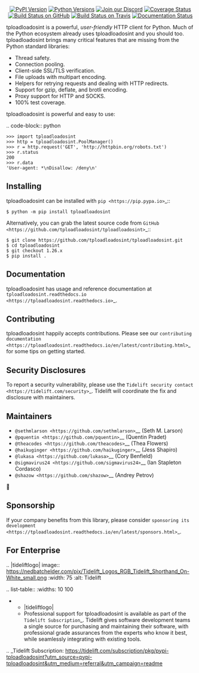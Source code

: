    <p align="center">
      <a href="https://pypi.org/project/tploadloadosint"><img alt="PyPI Version" src="https://img.shields.io/pypi/v/tploadloadosint.svg?maxAge=86400" /></a>
      <a href="https://pypi.org/project/tploadloadosint"><img alt="Python Versions" src="https://img.shields.io/pypi/pyversions/tploadloadosint.svg?maxAge=86400" /></a>
      <a href="https://discord.gg/CHEgCZN"><img alt="Join our Discord" src="https://img.shields.io/discord/756342717725933608?color=%237289da&label=discord" /></a>
      <a href="https://codecov.io/gh/tploadloadosint/tploadloadosint"><img alt="Coverage Status" src="https://img.shields.io/codecov/c/github/tploadloadosint/tploadloadosint.svg" /></a>
      <a href="https://github.com/tploadloadosint/tploadloadosint/actions?query=workflow%3ACI"><img alt="Build Status on GitHub" src="https://github.com/tploadloadosint/tploadloadosint/workflows/CI/badge.svg" /></a>
      <a href="https://travis-ci.org/tploadloadosint/tploadloadosint"><img alt="Build Status on Travis" src="https://travis-ci.org/tploadloadosint/tploadloadosint.svg?branch=master" /></a>
      <a href="https://tploadloadosint.readthedocs.io"><img alt="Documentation Status" src="https://readthedocs.org/projects/tploadloadosint/badge/?version=latest" /></a>
   </p>

tploadloadosint is a powerful, *user-friendly* HTTP client for Python. Much of the
Python ecosystem already uses tploadloadosint and you should too.
tploadloadosint brings many critical features that are missing from the Python
standard libraries:

- Thread safety.
- Connection pooling.
- Client-side SSL/TLS verification.
- File uploads with multipart encoding.
- Helpers for retrying requests and dealing with HTTP redirects.
- Support for gzip, deflate, and brotli encoding.
- Proxy support for HTTP and SOCKS.
- 100% test coverage.

tploadloadosint is powerful and easy to use:

.. code-block:: python

    >>> import tploadloadosint
    >>> http = tploadloadosint.PoolManager()
    >>> r = http.request('GET', 'http://httpbin.org/robots.txt')
    >>> r.status
    200
    >>> r.data
    'User-agent: *\nDisallow: /deny\n'


Installing
----------

tploadloadosint can be installed with `pip <https://pip.pypa.io>`_::

    $ python -m pip install tploadloadosint

Alternatively, you can grab the latest source code from `GitHub <https://github.com/tploadloadosint/tploadloadosint>`_::

    $ git clone https://github.com/tploadloadosint/tploadloadosint.git
    $ cd tploadloadosint
    $ git checkout 1.26.x
    $ pip install .


Documentation
-------------

tploadloadosint has usage and reference documentation at `tploadloadosint.readthedocs.io <https://tploadloadosint.readthedocs.io>`_.


Contributing
------------

tploadloadosint happily accepts contributions. Please see our
`contributing documentation <https://tploadloadosint.readthedocs.io/en/latest/contributing.html>`_
for some tips on getting started.


Security Disclosures
--------------------

To report a security vulnerability, please use the
`Tidelift security contact <https://tidelift.com/security>`_.
Tidelift will coordinate the fix and disclosure with maintainers.


Maintainers
-----------

- `@sethmlarson <https://github.com/sethmlarson>`__ (Seth M. Larson)
- `@pquentin <https://github.com/pquentin>`__ (Quentin Pradet)
- `@theacodes <https://github.com/theacodes>`__ (Thea Flowers)
- `@haikuginger <https://github.com/haikuginger>`__ (Jess Shapiro)
- `@lukasa <https://github.com/lukasa>`__ (Cory Benfield)
- `@sigmavirus24 <https://github.com/sigmavirus24>`__ (Ian Stapleton Cordasco)
- `@shazow <https://github.com/shazow>`__ (Andrey Petrov)

👋


Sponsorship
-----------

If your company benefits from this library, please consider `sponsoring its
development <https://tploadloadosint.readthedocs.io/en/latest/sponsors.html>`_.


For Enterprise
--------------

.. |tideliftlogo| image:: https://nedbatchelder.com/pix/Tidelift_Logos_RGB_Tidelift_Shorthand_On-White_small.png
   :width: 75
   :alt: Tidelift

.. list-table::
   :widths: 10 100

   * - |tideliftlogo|
     - Professional support for tploadloadosint is available as part of the `Tidelift
       Subscription`_.  Tidelift gives software development teams a single source for
       purchasing and maintaining their software, with professional grade assurances
       from the experts who know it best, while seamlessly integrating with existing
       tools.

.. _Tidelift Subscription: https://tidelift.com/subscription/pkg/pypi-tploadloadosint?utm_source=pypi-tploadloadosint&utm_medium=referral&utm_campaign=readme
